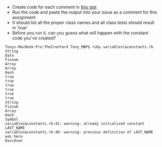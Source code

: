 * Create code for each comment in [this gist](https://gist.github.com/brianburridge/79de494772daf7976ea9)
* Run the code and paste the output into your issue as a comment for this assignment
* It should list all the proper class names and all class tests should result in 'true'
* Before you run it, can you guess what will happen with the constant code you've created?

```shell
Tonys-MacBook-Pro:TheIronYard Tony_MBP$ ruby variables\&constants.rb
String
Date
Fixnum
Array
Array
Hash
true
true
true
true
true
true
String
Fixnum
Array
Hash
Symbol
variables&constants.rb:42: warning: already initialized constant LAST_NAME
variables&constants.rb:40: warning: previous definition of LAST_NAME was here
Davidson
```
